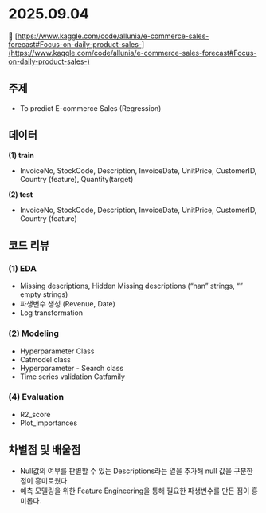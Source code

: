 # 2025.09.04

🔗 [https://www.kaggle.com/code/allunia/e-commerce-sales-forecast#Focus-on-daily-product-sales-](https://www.kaggle.com/code/allunia/e-commerce-sales-forecast#Focus-on-daily-product-sales-)

## 주제

- To predict E-commerce Sales (Regression)

## 데이터

**(1) train**

- InvoiceNo, StockCode, Description, InvoiceDate, UnitPrice, CustomerID, Country (feature), Quantity(target)

**(2) test**

- InvoiceNo, StockCode, Description, InvoiceDate, UnitPrice, CustomerID, Country (feature)

## 코드 리뷰

### (1) EDA

- Missing descriptions, Hidden Missing descriptions (“nan” strings, “” empty strings)
- 파생변수 생성 (Revenue, Date)
- Log transformation

### **(2) Modeling**

- Hyperparameter Class
- Catmodel class
- Hyperparameter - Search class
- Time series validation Catfamily

### (4) Evaluation

- R2_score
- Plot_importances

## 차별점 및 배울점

- Null값의 여부를 판별할 수 있는 Descriptions라는 열을 추가해 null 값을 구분한 점이 흥미로웠다.
- 예측 모델링을 위한 Feature Engineering을 통해 필요한 파생변수를 만든 점이 흥미롭다.